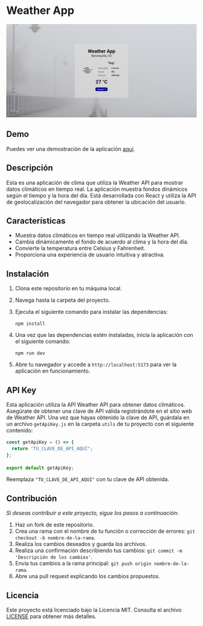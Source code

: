 # Weather App

![Texto alternativo](./public/Captura-Pantalla-App.png)

## Demo

Puedes ver una demostración de la aplicación [aquí](https://pedro-weather-app.netlify.app/).

## Descripción

Esta es una aplicación de clima que utiliza la Weather API para mostrar datos climáticos en tiempo real. La aplicación muestra fondos dinámicos según el tiempo y la hora del día. Está desarrollada con React y utiliza la API de geolocalización del navegador para obtener la ubicación del usuario.

## Características

- Muestra datos climáticos en tiempo real utilizando la Weather API.
- Cambia dinámicamente el fondo de acuerdo al clima y la hora del día.
- Convierte la temperatura entre Celsius y Fahrenheit.
- Proporciona una experiencia de usuario intuitiva y atractiva.


## Instalación

1. Clona este repositorio en tu máquina local.
2. Navega hasta la carpeta del proyecto.
3. Ejecuta el siguiente comando para instalar las dependencias:

   ```
   npm install
   ```

4. Una vez que las dependencias estén instaladas, inicia la aplicación con el siguiente comando:

   ```
   npm run dev
   ```

5. Abre tu navegador y accede a `http://localhost:5173` para ver la aplicación en funcionamiento.


## API Key

Esta aplicación utiliza la API Weather API para obtener datos climáticos. Asegúrate de obtener una clave de API válida registrándote en el sitio web de Weather API. Una vez que hayas obtenido la clave de API, guárdala en un archivo `getApiKey.js` en la carpeta `utils` de tu proyecto con el siguiente contenido:

```javascript
const getApiKey = () => {
  return "TU_CLAVE_DE_API_AQUÍ";
};

export default getApiKey;
```

Reemplaza `"TU_CLAVE_DE_API_AQUÍ"` con tu clave de API obtenida.

## Contribución

_Si deseas contribuir a este proyecto, sigue los pasos a continuación:_

1. Haz un fork de este repositorio.
2. Crea una rama con el nombre de tu función o corrección de errores: `git checkout -b nombre-de-la-rama`.
3. Realiza los cambios deseados y guarda los archivos.
4. Realiza una confirmación describiendo tus cambios: `git commit -m 'Descripción de los cambios'`.
5. Envía tus cambios a la rama principal: `git push origin nombre-de-la-rama`.
6. Abre una pull request explicando los cambios propuestos.

## Licencia

Este proyecto está licenciado bajo la Licencia MIT. Consulta el archivo [LICENSE](LICENSE) para obtener más detalles.

